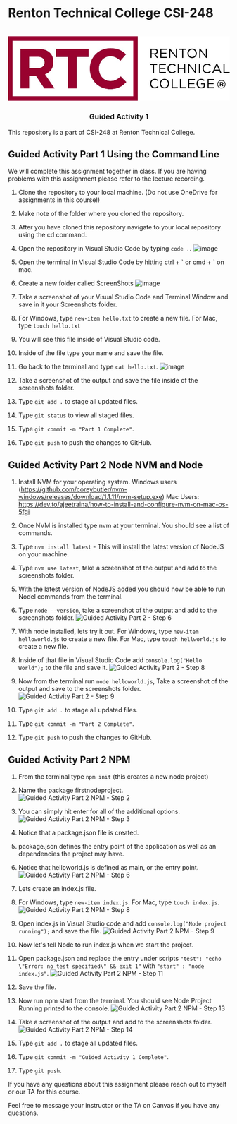 # Renton Technical College CSI-248
<br />    

<div align="center">  
    <img src="logo.jpg" alt="Logo">
    <h3 align="center">Guided Activity 1</h3>
</div>

This repository is a part of CSI-248 at Renton Technical College.

## Guided Activity Part 1 Using the Command Line
We will complete this assignment together in class. If you are having problems with this assignment please refer to the lecture recording.

1. Clone the repository to your local machine. (Do not use OneDrive for assignments in this course!)
2. Make note of the folder where you cloned the repository.
3. After you have cloned this repository navigate to your local repository using the cd command.
4. Open the repository in Visual Studio Code by typing `code .`. ![image](https://github.com/EmeryCSI/CSI248F23_GuidedActivity1/assets/90283966/e9c402d6-ac7c-41e3-a383-0ef2c26b0cb9)

5. Open the terminal in Visual Studio Code by hitting ctrl + \` or cmd + \` on mac. 
6. Create a new folder called ScreenShots ![image](https://github.com/EmeryCSI/CSI248F23_GuidedActivity1/assets/90283966/1a57771e-4ed9-4e5d-8a7b-cad1d8139b2f)

7. Take a screenshot of your Visual Studio Code and Terminal Window and save in it your Screenshots folder.
8. For Windows, type `new-item hello.txt` to create a new file.  For Mac, type `touch hello.txt`
9. You will see this file inside of Visual Studio code.
10. Inside of the file type your name and save the file.
11. Go back to the terminal and type `cat hello.txt`. ![image](https://github.com/EmeryCSI/CSI248F23_GuidedActivity1/assets/90283966/21175413-3067-4a5d-8e6e-4b6c1d8975e1)

12. Take a screenshot of the output and save the file inside of the screenshots folder.
13. Type `git add .` to stage all updated files.
14. Type `git status` to view all staged files.
15. Type `git commit -m "Part 1 Complete"`.
16. Type `git push` to push the changes to GitHub.

## Guided Activity Part 2 Node NVM and Node

1. Install NVM for your operating system. Windows users (https://github.com/coreybutler/nvm-windows/releases/download/1.1.11/nvm-setup.exe) Mac Users: https://dev.to/ajeetraina/how-to-install-and-configure-nvm-on-mac-os-5fgi
2. Once NVM is installed type nvm at your terminal. You should see a list of commands.
3. Type `nvm install latest` - This will install the latest version of NodeJS on your machine.
4. Type `nvm use latest`, take a screenshot of the output and add to the screenshots folder. 
5. With the latest version of NodeJS added you should now be able to run Nodel commands from the terminal.
6. Type `node --version`, take a screenshot of the output and add to the screenshots folder. ![Guided Activity Part 2 - Step 6](https://github.com/EmeryCSI/CSI248F23_GuidedActivity1/assets/90283966/8798059e-1c5a-49fc-b964-2697973e1dff)

7. With node installed, lets try it out. For Windows, type `new-item helloworld.js` to create a new file.  For Mac, type `touch hellworld.js` to create a new file.
8. Inside of that file in Visual Studio Code add `console.log("Hello World");` to the file and save it. ![Guided Activity Part 2 - Step 8](https://github.com/EmeryCSI/CSI248F23_GuidedActivity1/assets/90283966/4c88a379-303c-47b5-a6c9-abb8d00211df)

9. Now from the terminal run `node helloworld.js`, Take a screenshot of the output and save to the screenshots folder. ![Guided Activity Part 2 - Step 9](https://github.com/EmeryCSI/CSI248F23_GuidedActivity1/assets/90283966/8f4f9ddc-bfb1-43fa-ba24-35a23d79b328)

10. Type `git add .` to stage all updated files. 
11. Type `git commit -m "Part 2 Complete"`.
12. Type `git push` to push the changes to GitHub.

## Guided Activity Part 2 NPM
1. From the terminal type `npm init` (this creates a new node project)
2. Name the package firstnodeproject. ![Guided Activity Part 2 NPM - Step 2](https://github.com/EmeryCSI/CSI248F23_GuidedActivity1/assets/90283966/92062331-5043-4bd4-b404-3fdada89ff08)

3. You can simply hit enter for all of the additional options. ![Guided Activity Part 2 NPM - Step 3](https://github.com/EmeryCSI/CSI248F23_GuidedActivity1/assets/90283966/ff67983c-1982-404c-b6c7-0fc15f38ee81)

4. Notice that a package.json file is created. 
5. package.json defines the entry point of the application as well as an dependencies the project may have.
6. Notice that helloworld.js is defined as main, or the entry point. ![Guided Activity Part 2 NPM - Step 6](https://github.com/EmeryCSI/CSI248F23_GuidedActivity1/assets/90283966/db29fded-8c28-4e28-bedf-075d385c90b2)

7. Lets create an index.js file.
8. For Windows, type `new-item index.js`.  For Mac, type `touch index.js`. ![Guided Activity Part 2 NPM - Step 8](https://github.com/EmeryCSI/CSI248F23_GuidedActivity1/assets/90283966/dd24f55e-79f9-4fca-bbd8-d18b9ce2a456)

9. Open index.js in Visual Studio code and add `console.log("Node project running");` and save the file. ![Guided Activity Part 2 NPM - Step 9](https://github.com/EmeryCSI/CSI248F23_GuidedActivity1/assets/90283966/ef76cf5e-c064-4553-9d16-d9d937dfa644)

10. Now let's tell Node to run index.js when we start the project.
11. Open package.json and replace the entry under scripts `"test": "echo \"Error: no test specified\" && exit 1"` with `"start" : "node index.js"`. ![Guided Activity Part 2 NPM - Step 11](https://github.com/EmeryCSI/CSI248F23_GuidedActivity1/assets/90283966/1a728543-02f1-4b51-a765-764e4c4cce98)

12. Save the file.
13. Now run npm start from the terminal. You should see Node Project Running printed to the console. ![Guided Activity Part 2 NPM - Step 13](https://github.com/EmeryCSI/CSI248F23_GuidedActivity1/assets/90283966/0fa17b5e-0e99-42cd-966e-83ee5509b7f8)

14. Take a screenshot of the output and add to the screenshots folder. ![Guided Activity Part 2 NPM - Step 14](https://github.com/EmeryCSI/CSI248F23_GuidedActivity1/assets/90283966/b7a93d29-aab5-48cf-adf1-efc8f3638e53)

15. Type `git add .` to stage all updated files.
16. Type `git commit -m "Guided Activity 1 Complete"`.
17. Type `git push`.

If you have any questions about this assignment please reach out to myself or our TA for this course. 



Feel free to message your instructor or the TA on Canvas if you have any questions.
